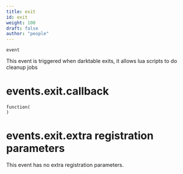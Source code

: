 ```yaml
---
title: exit
id: exit
weight: 100
draft: false
author: "people"
---
```


`event`

This event is triggered when darktable exits, it allows lua scripts to do cleanup jobs

# events.exit.callback

```
function(
)
```

# events.exit.extra registration parameters

This event has no extra registration parameters.


